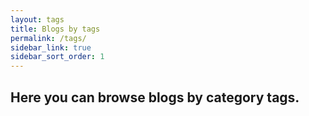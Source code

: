 ```yaml
---
layout: tags
title: Blogs by tags
permalink: /tags/
sidebar_link: true
sidebar_sort_order: 1
---
```


## Here you can browse blogs by category tags.
